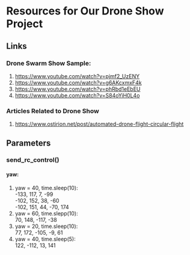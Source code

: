 # Resources for Our Drone Show Project
## Links
### Drone Swarm Show Sample:
  1. https://www.youtube.com/watch?v=pjmf2_UzENY
  2. https://www.youtube.com/watch?v=g6AKcxmxF4k 
  3. https://www.youtube.com/watch?v=phRbd1eEbEU 
  4. https://www.youtube.com/watch?v=S84oYiH0L4o
### Articles Related to Drone Show
  1. https://www.ostirion.net/post/automated-drone-flight-circular-flight 

## Parameters
### send_rc_control()
#### yaw:
  1. yaw = 40, time.sleep(10):  
    -133, 117, 7, -99  
    -102, 152, 38, -60  
    -102, 151, 44, -70, 174  
  2. yaw = 60, time.slepp(10):  
    70, 148, -117, -38  
  3. yaw = 20, time.sleep(10):  
    77, 172, -105, -9, 61  
  4. yaw = 40, time.sleep(5):  
    122, -112, 13, 141  
     
